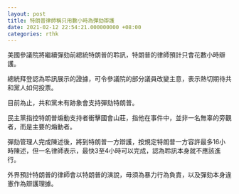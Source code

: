 ```yaml
---
layout: post
title: 特朗普律師稱只用數小時為彈劾辯護
date: 2021-02-12 22:54:21.000000000 +08:00
categories: rthk
---
```


美國參議院將繼續彈劾前總統特朗普的聆訊，特朗普的律師預計只會花數小時辯護。

總統拜登認為聆訊展示的證據，可令參議院的部分議員改變主意，表示熱切期待共和黨人如何投票。

目前為止，共和黨未有跡象會支持彈劾特朗普。

民主黨指控特朗普煽動支持者衝擊國會山莊，指他在事件中，並非一名無辜的旁觀者，而是主要的煽動者。

彈劾管理人完成陳述後，將到特朗普一方辯護，按規定特朗普一方容許最多16小時陳述，但一名律師表示，最快3至4小時可以完成，認為聆訊本身就不應該進行。

外界預計特朗普的律師會以特朗普的演說，毋須為暴力行為負責，以及彈劾本身違憲作為辯護理據。
